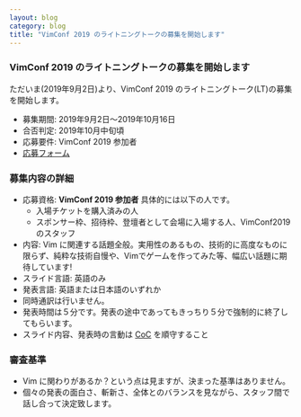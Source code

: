 ```yaml
---
layout: blog
category: blog
title: "VimConf 2019 のライトニングトークの募集を開始します"
---
```


### VimConf 2019 のライトニングトークの募集を開始します

ただいま(2019年9月2日)より、VimConf 2019 のライトニングトーク(LT)の募集を開始します。

* 募集期間: 2019年9月2日〜2019年10月16日
* 合否判定: 2019年10月中旬頃
* 応募要件: VimConf 2019 参加者
* [応募フォーム](https://docs.google.com/forms/d/e/1FAIpQLSebt4sZSxW3DieVAeWq4-iHRoD9Cc1MU4wBDbTX9rwSQfbYWA/viewform)

### 募集内容の詳細

* 応募資格: **VimConf 2019 参加者** 具体的には以下の人です。
  * 入場チケットを購入済みの人
  * スポンサー枠、招待枠、登壇者として会場に入場する人、VimConf2019 のスタッフ
* 内容: Vim に関連する話題全般。実用性のあるもの、技術的に高度なものに限らず、純粋な技術自慢や、Vimでゲームを作ってみた等、幅広い話題に期待しています!
* スライド言語: 英語のみ
* 発表言語: 英語または日本語のいずれか
* 同時通訳は行いません。
* 発表時間は５分です。発表の途中であってもきっちり５分で強制的に終了してもらいます。
* スライド内容、発表時の言動は [CoC](https://vimconf.org/coc) を順守すること

### 審査基準

* Vim に関わりがあるか？という点は見ますが、決まった基準はありません。
* 個々の発表の面白さ、斬新さ、全体とのバランスを見ながら、スタッフ間で話し合って決定致します。

